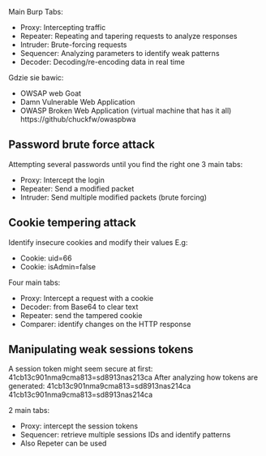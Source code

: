 Main Burp Tabs:
 - Proxy: Intercepting traffic 
 - Repeater: Repeating and tapering requests to analyze responses
 - Intruder: Brute-forcing requests
 - Sequencer: Analyzing parameters to identify weak patterns
 - Decoder: Decoding/re-encoding data in real time

Gdzie sie bawic:
- OWSAP web Goat
- Damn Vulnerable Web Application
- OWASP Broken Web Application (virtual machine that has it all)
https://github/chuckfw/owaspbwa

## Password brute force attack
Attempting several passwords until you find the right one
3 main tabs:
- Proxy: Intercept the login
- Repeater: Send a modified packet
- Intruder: Send multiple modified packets (brute forcing)

## Cookie tempering attack
Identify insecure cookies and modify their values
E.g:
- Cookie: uid=66
- Cookie: isAdmin=false

Four main tabs:
- Proxy: Intercept a request with a cookie
- Decoder: from Base64 to clear text
- Repeater: send the tampered cookie
- Comparer: identify changes on the HTTP response

## Manipulating weak sessions tokens
A session token might seem secure at first:
41cb13c901nma9cma813=sd8913nas213ca
After analyzing how tokens are generated:
41cb13c901nma9cma813=sd8913nas214ca
41cb13c901nma9cma813=sd8913nas214ca

2 main tabs:
- Proxy: intercept the session tokens
- Sequencer: retrieve multiple sessions IDs and identify patterns
- Also Repeter can be used